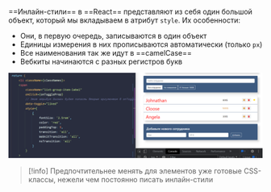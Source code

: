 
==Инлайн-стили== в ==React== представляют из себя один большой объект, который мы вкладываем в атрибут `style`. 
Их особенности:
- Они, в первую очередь, записываются в один объект
- Единицы измерения в них прописываются автоматически (только `px`)
- Все наименования так же идут в ==camelCase==
- Вебкиты начинаются с разных регистров букв

![](_png/Pasted%20image%2020221023162644.png)

>[!info] Предпочтительнее менять для элементов уже готовые CSS-классы, нежели чем постоянно писать инлайн-стили